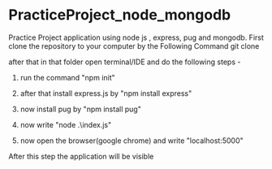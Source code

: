 # PracticeProject_node_mongodb
Practice Project application using node js , express, pug and mongodb.
First clone the repository to your computer by the Following Command git clone 

after that in that folder open terminal/IDE and do the following steps -

1. run the command "npm init"

2. after that install express.js by "npm install express"

3. now install pug by "npm install pug"

4. now write "node .\index.js"

5. now open the browser(google chrome) and write "localhost:5000"


After this step the application will be visible
